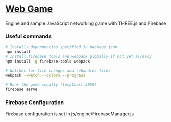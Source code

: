 # [Web Game](https://guscg.com)

Engine and sample JavaScript networking game with THREE.js and Firebase


### Useful commands

```sh
# Installs dependencies specified in package.json
npm install
# Install firebase tools and webpack globally if not yet already
npm install -g firebase-tools webpack
```

```sh
# Watches for file changes and rebundles files
webpack --watch --colors --progress
```

```sh
# Runs the game locally (localhost:5050)
firebase serve
```

### Firebase Configuration

Firebase configuration is set in js/engine/FirebaseManager.js
